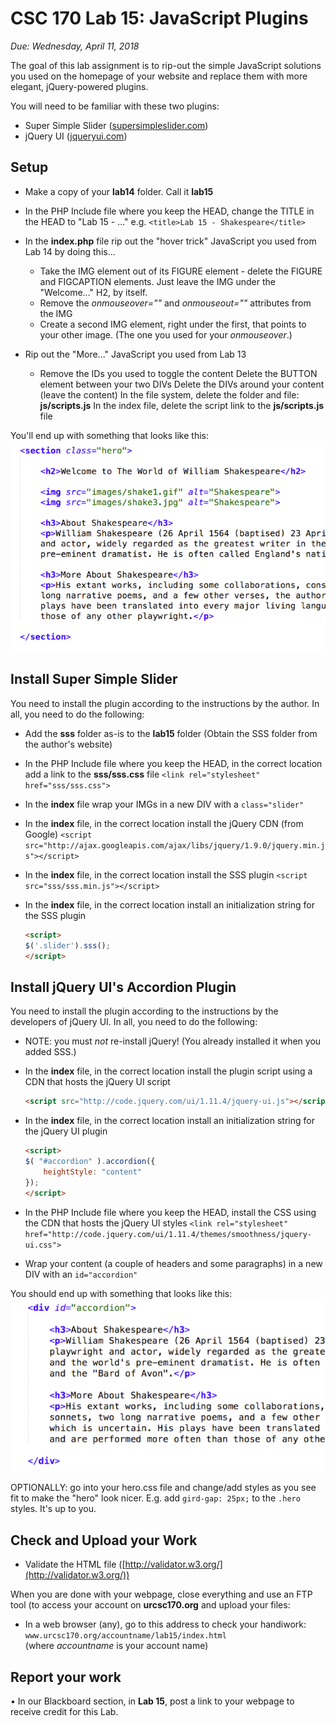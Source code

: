 # CSC 170 Lab 15: JavaScript Plugins
*Due: Wednesday, April 11, 2018*

The goal of this lab assignment is to rip-out the simple JavaScript solutions you used on the homepage of your website and replace them with more elegant, jQuery-powered plugins.

You will need to be familiar with these two plugins:

- Super Simple Slider ([supersimpleslider.com](http://supersimpleslider.com))
- jQuery UI ([jqueryui.com](http://jqueryui.com))


## Setup

- Make a copy of your **lab14** folder.  Call it **lab15**

- In the PHP Include file where you keep the HEAD, change the TITLE in the HEAD  to "Lab 15 - ..."  e.g.  `<title>Lab 15 - Shakespeare</title>` 

- In the **index.php** file rip out the "hover trick" JavaScript you used from Lab 14 by doing this...

	- Take the IMG element out of its FIGURE element - delete the FIGURE and FIGCAPTION elements.  Just leave the IMG under the "Welcome..." H2, by itself.
	- Remove the *onmouseover=""* and *onmouseout=""* attributes from the IMG
	- Create a second IMG element, right under the first, that points to your other image.  (The one you used for your *onmouseover*.)

- Rip out the "More..." JavaScript you used from Lab 13
	-	Remove the IDs you used to toggle the content
			Delete the BUTTON element between your two DIVs
			Delete the DIVs around your content (leave the content)
			In the file system, delete the folder and file: **js/scripts.js**
			In the index file, delete the script link to the **js/scripts.js** file

You'll end up with something that looks like this:
![section of HTML](media/code-snippet1.png "something that looks like this")

## Install Super Simple Slider
You need to install the plugin according to the instructions by the author.  In all, you need to do the following:
- Add the **sss** folder as-is to the **lab15** folder (Obtain the SSS folder from the author's website)

- In the PHP Include file where you keep the HEAD, in the correct location add a link to the **sss/sss.css** file
  `<link rel="stylesheet" href="sss/sss.css">`

- In the **index** file wrap your IMGs in a new DIV with a `class="slider"`

- In the **index** file, in the correct location install the jQuery CDN (from Google)
  `<script src="http://ajax.googleapis.com/ajax/libs/jquery/1.9.0/jquery.min.js"></script>`

- In the **index** file, in the correct location install the SSS plugin `<script src="sss/sss.min.js"></script>`

- In the **index** file, in the correct location install an initialization string for the SSS plugin

  ```html
  <script>
  $('.slider').sss();
  </script>
  ```

## Install jQuery UI's Accordion Plugin
You need to install the plugin according to the instructions by the developers of jQuery UI.  In all, you need to do the following:

- NOTE: you must *not* re-install jQuery!  (You already installed it when you added SSS.)
- In the **index** file, in the correct location install the plugin script using a CDN that hosts the jQuery UI script

	```html
	<script src="http://code.jquery.com/ui/1.11.4/jquery-ui.js"></script>
	```

- In the **index** file, in the correct location install an initialization string for the jQuery UI plugin

	```html
	<script>
	$( "#accordion" ).accordion({
		heightStyle: "content"
	});
	</script>
	```

- In the PHP Include file where you keep the HEAD, install the CSS using the CDN that hosts the jQuery UI styles
`<link rel="stylesheet" href="http://code.jquery.com/ui/1.11.4/themes/smoothness/jquery-ui.css">`

- Wrap your content (a couple of headers and some paragraphs) in a new DIV with an `id="accordion"`

You should end up with something that looks like this:
![section of HTML](media/code-snippet2.png "something that looks like this")

OPTIONALLY: go into your hero.css file and change/add styles as you see fit to make the "hero" look nicer.  E.g. add `gird-gap: 25px;` to the `.hero` styles.  It's up to you.

## Check and Upload your Work
- Validate the HTML file ([http://validator.w3.org/](http://validator.w3.org/))

When you are done with your webpage, close everything and use an FTP tool (to access your account on **urcsc170.org** and upload your files:

- In a web browser (any), go to this address to check your handiwork: 
	```www.urcsc170.org/accountname/lab15/index.html```<br>
	(where *accountname* is your account name)

## Report your work
•	In our Blackboard section, in **Lab 15**, post a link to your webpage to receive credit for this Lab. 
